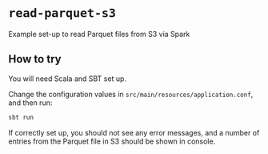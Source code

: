 # `read-parquet-s3`

Example set-up to read Parquet files from S3 via Spark

## How to try

You will need Scala and SBT set up.

Change the configuration values in `src/main/resources/application.conf`, and
then run:

```bash
sbt run
```

If correctly set up, you should not see any error messages, and a number of
entries from the Parquet file in S3 should be shown in console.
